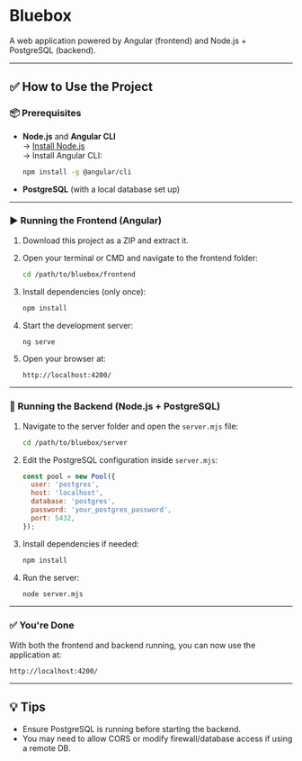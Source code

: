# Bluebox

A web application powered by Angular (frontend) and Node.js + PostgreSQL (backend).

---

## ✅ How to Use the Project

### 📦 Prerequisites

- **Node.js** and **Angular CLI**  
  → [Install Node.js](https://nodejs.org/)  
  → Install Angular CLI:  
  ```bash
  npm install -g @angular/cli
  ```

- **PostgreSQL** (with a local database set up)

---

### ▶️ Running the Frontend (Angular)

1. Download this project as a ZIP and extract it.

2. Open your terminal or CMD and navigate to the frontend folder:
   ```bash
   cd /path/to/bluebox/frontend
   ```

3. Install dependencies (only once):
   ```bash
   npm install
   ```

4. Start the development server:
   ```bash
   ng serve
   ```

5. Open your browser at:
   ```
   http://localhost:4200/
   ```

---

### 🔧 Running the Backend (Node.js + PostgreSQL)

1. Navigate to the server folder and open the `server.mjs` file:
   ```bash
   cd /path/to/bluebox/server
   ```

2. Edit the PostgreSQL configuration inside `server.mjs`:
   ```js
   const pool = new Pool({
     user: 'postgres',
     host: 'localhost',
     database: 'postgres',
     password: 'your_postgres_password',
     port: 5432,
   });
   ```

3. Install dependencies if needed:
   ```bash
   npm install
   ```

4. Run the server:
   ```bash
   node server.mjs
   ```

---

### ✅ You're Done

With both the frontend and backend running, you can now use the application at:

```
http://localhost:4200/
```

---

## 💡 Tips

- Ensure PostgreSQL is running before starting the backend.
- You may need to allow CORS or modify firewall/database access if using a remote DB.
